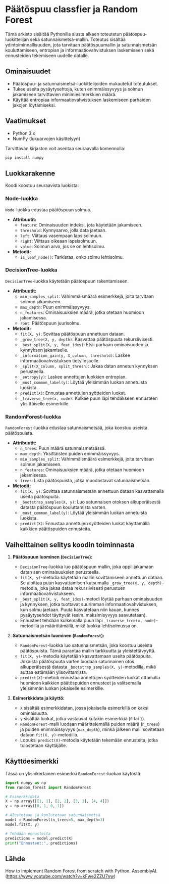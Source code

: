 # Päätöspuu classfier ja Random Forest

Tämä arkisto sisältää Pythonilla alusta alkaen toteutetun päätöspuu-luokittelijan sekä satunnaismetsä-mallin. Toteutus sisältää ydintoiminnallisuuden, jota tarvitaan päätöspuumallin ja satunnaismetsän kouluttamiseen, entropian ja informaatiovahvistuksen laskemiseen sekä ennusteiden tekemiseen uudelle datalle.

## Ominaisuudet

- Päätöspuu- ja satunnaismetsä-luokittelijoiden mukautetut toteutukset.
- Tukee useita pysäytysehtoja, kuten enimmäissyvyys ja solmun jakamiseen tarvittavien minimiesimerkkien määrä.
- Käyttää entropiaa informaatiovahvistuksen laskemiseen parhaiden jakojen löytämiseksi.

## Vaatimukset

- Python 3.x
- NumPy (lukuarvojen käsittelyyn)

Tarvittavan kirjaston voit asentaa seuraavalla komennolla:

```sh
pip install numpy
```

## Luokkarakenne

Koodi koostuu seuraavista luokista:

### Node-luokka

`Node`-luokka edustaa päätöspuun solmua.

- **Attribuutit:**
  - `feature`: Ominaisuuden indeksi, jota käytetään jakamiseen.
  - `threshold`: Kynnysarvo, jolla data jaetaan.
  - `left`: Viittaus vasempaan lapsisolmuun.
  - `right`: Viittaus oikeaan lapsisolmuun.
  - `value`: Solmun arvo, jos se on lehtisolmu.
- **Metodit:**
  - `is_leaf_node()`: Tarkistaa, onko solmu lehtisolmu.

### DecisionTree-luokka

`DecisionTree`-luokka käytetään päätöspuun rakentamiseen.

- **Attribuutit:**
  - `min_samples_split`: Vähimmäismäärä esimerkkejä, joita tarvitaan solmun jakamiseen.
  - `max_depth`: Puun enimmäissyvyys.
  - `n_features`: Ominaisuuksien määrä, jotka otetaan huomioon jakamisessa.
  - `root`: Päätöspuun juurisolmu.
- **Metodit:**
  - `fit(X, y)`: Sovittaa päätöspuun annettuun dataan.
  - `_grow_tree(X, y, depth)`: Kasvattaa päätöspuuta rekursiivisesti.
  - `_best_split(X, y, feat_idxs)`: Etsii parhaan ominaisuuden ja kynnyksen jakamiselle.
  - `_information_gain(y, X_column, threshold)`: Laskee informaatiovahvistuksen tietylle jaolle.
  - `_split(X_column, split_thresh)`: Jakaa datan annetun kynnyksen perusteella.
  - `_entropy(y)`: Laskee annettujen luokkien entropian.
  - `_most_common_label(y)`: Löytää yleisimmän luokan annetuista luokista.
  - `predict(X)`: Ennustaa annettujen syötteiden luokat.
  - `_traverse_tree(x, node)`: Kulkee puun läpi tehdäkseen ennusteen yksittäiselle esimerkille.

### RandomForest-luokka

`RandomForest`-luokka edustaa satunnaismetsää, joka koostuu useista päätöspuista.

- **Attribuutit:**
  - `n_trees`: Puun määrä satunnaismetsässä.
  - `max_depth`: Yksittäisten puiden enimmäissyvyys.
  - `min_samples_split`: Vähimmäismäärä esimerkkejä, joita tarvitaan solmun jakamiseen.
  - `n_features`: Ominaisuuksien määrä, jotka otetaan huomioon jakamisessa.
  - `trees`: Lista päätöspuista, jotka muodostavat satunnaismetsän.
- **Metodit:**
  - `fit(X, y)`: Sovittaa satunnaismetsän annettuun dataan kasvattamalla useita päätöspuita.
  - `_bootstrap_samples(X, y)`: Luo satunnaisen otoksen alkuperäisestä datasta päätöspuun kouluttamista varten.
  - `_most_common_label(y)`: Löytää yleisimmän luokan annetuista luokista.
  - `predict(X)`: Ennustaa annettujen syötteiden luokat käyttämällä kaikkien päätöspuiden ennusteita.

## Vaiheittainen selitys koodin toiminnasta

1. **Päätöspuun luominen (`DecisionTree`):**
   - `DecisionTree`-luokka luo päätöspuun mallin, joka oppii jakamaan datan sen ominaisuuksien perusteella. 
   - `fit(X, y)`-metodia käytetään mallin sovittamiseen annettuun dataan. Se aloittaa puun kasvattamisen kutsumalla `_grow_tree(X, y, depth)`-metodia, joka jakaa dataa rekursiivisesti perustuen informaatiovahvistukseen.
   - `_best_split(X, y, feat_idxs)`-metodi löytää parhaan ominaisuuden ja kynnyksen, jotka tuottavat suurimman informaatiovahvistuksen, kun solmu jaetaan. Puuta kasvatetaan niin kauan, kunnes pysäytysehdot täyttyvät (esim. maksimisyvyys saavutetaan).
   - Ennusteet tehdään kulkemalla puun läpi `_traverse_tree(x, node)`-metodilla ja määrittämällä, mikä luokka lehtisolmussa on.

2. **Satunnaismetsän luominen (`RandomForest`):**
   - `RandomForest`-luokka luo satunnaismetsän, joka koostuu useista päätöspuista. Tämä parantaa mallin tarkkuutta ja yleistettävyyttä.
   - `fit(X, y)`-metodia käytetään kasvattamaan useita päätöspuita. Jokaista päätöspuuta varten luodaan satunnainen otos alkuperäisestä datasta `_bootstrap_samples(X, y)`-metodilla, mikä auttaa estämään ylisovittamista.
   - `predict(X)`-metodi ennustaa annettujen syötteiden luokat ottamalla huomioon kaikkien päätöspuiden ennusteet ja valitsemalla yleisimmän luokan jokaiselle esimerkille.

3. **Esimerkkidata ja käyttö:**
   - `X` sisältää esimerkkidatan, jossa jokaisella esimerkillä on kaksi ominaisuutta.
   - `y` sisältää luokat, jotka vastaavat kutakin esimerkkiä (`0` tai `1`).
   - `RandomForest`-malli luodaan määrittelemällä puiden määrä (`n_trees`) ja puiden enimmäissyvyys (`max_depth`), minkä jälkeen malli sovitetaan dataan `fit(X, y)`-metodilla.
   - Lopuksi `predict(X)`-metodia käytetään tekemään ennusteita, jotka tulostetaan käyttäjälle.


## Käyttöesimerkki

Tässä on yksinkertainen esimerkki `RandomForest`-luokan käytöstä:

```python
import numpy as np
from random_forest import RandomForest

# Esimerkkidata
X = np.array([[1, 1], [2, 2], [3, 3], [4, 4]])
y = np.array([0, 1, 0, 1])

# Alustetaan ja koulutetaan satunnaismetsä
model = RandomForest(n_trees=5, max_depth=3)
model.fit(X, y)

# Tehdään ennusteita
predictions = model.predict(X)
print("Ennusteet:", predictions)
```

## Lähde

How to implement Random Forest from scratch with Python. AssemblyAI. (https://www.youtube.com/watch?v=kFwe2ZZU7yw)